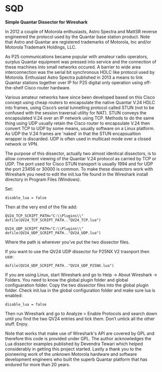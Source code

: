 # SQD
**Simple Quantar Dissector for Wireshark**

In 2012 a couple of Motorola enthusiasts, Astro Spectra and MattSR reverse engineered the protocol used by the Quantar base station product.  Note that Astro and Quantar are registered trademarks of Motorola, Inc and/or Motorola Trademark Holdings, LLC.

As P25 communications became popular with amateur radio operators, surplus Quantar equipment was pressed into service and the connection of these machines into small networks occured.  A barrier to wide area interconnection was the serial bit synchronous HDLC like protocol used by Motorola.  Enthusiast Astro Spectra published in 2013 a means to link Quantar stations together over IP for P25 digital only operation using off-the-shelf Cisco router hardware. 

Various amateur networks have since been developed based on this Cisco concept using cheap routers to encapsulate the native Quantar V.24 HDLC into frames, using Cisco’s serial tunnelling protocol called STUN (not to be confused with the session traversal utility for NAT).  STUN conveys the encapsulated V.24 over an IP network using TCP.  Methods to do the same thing using UDP usually retain the Cisco router to encapsulate V.24 then convert TCP to UDP by some means, usually software on a Linux platform. As UDP the V.24 frames are 'naked' in that the STUN encapsualtion wrapper is discarded. UDP is often used in multicast mode over a closed network or VPN.

The purpose of this dissector, actually two almost identical dissectors, is to allow convenient viewing of the Quantar V.24 protocol as carried by TCP or UDP.  The port used for Cisco STUN transport is usually 1994 and for UDP the port 23456 or 30000 is common.
To make these dissectors work with Wireshark you need to edit the init.lua file found in the Wireshark install directory in Program Files (Windows).

Set:
```
disable_lua = false 
```  
Then at the very end of the file add:
```
QV24_TCP_SCRIPT_PATH="C:\\Plugins\\"
dofile(QV24_TCP_SCRIPT_PATH.."QV24_TCP.lua")

QV24_UDP_SCRIPT_PATH="C:\\Plugins\\"
dofile(QV24_UDP_SCRIPT_PATH.."QV24_UDP.lua")
```  

Where the path is wherever you’ve put the two dissector files.

If you want to use the QV24 UDP dissector for P25NX V2 trasnport then use:
```
dofile(QV24_UDP_SCRIPT_PATH.."QV24_UDP_P25NX.lua")
```

If you are using Linux, start Wireshark and go to Help -> About Wireshark -> Folders. You need to know the global plugin folder and global configuaration folder. Copy the two dissector files into the global plugin folder. Check init.lua in the global configuration folder and make sure lua is enabled: 
```
disable_lua = false
```
Then run Wireshark and go to Analyze > Enable Protocols and search down until you find the two QV24 entries and tick them.  Don’t untick all the other stuff. Enjoy.

Note that works that make use of Wireshark's API are covered by GPL and therefore this code is provided under GPL.
The author acknowledges the Lua dissector examples published by Devendra Tewari which helped considerably in getting this project started.  Lastly a thank you to the pioneering work of the unknown Motorola hardware and software development engineers who built the superb Quantar platform that has endured for more than 20 years.

